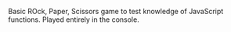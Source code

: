 Basic ROck, Paper, Scissors game to test knowledge of JavaScript functions. Played entirely in the console.
